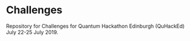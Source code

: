 # Challenges
 Repository for Challenges for Quantum Hackathon Edinburgh (QuHackEd) July 22-25 July 2019.
